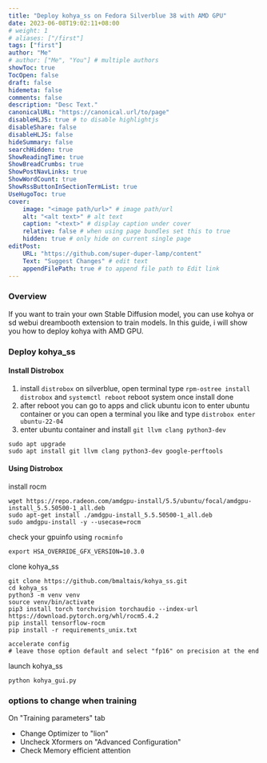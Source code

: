 ```yaml
---
title: "Deploy kohya_ss on Fedora Silverblue 38 with AMD GPU"
date: 2023-06-08T19:02:11+08:00
# weight: 1
# aliases: ["/first"]
tags: ["first"]
author: "Me"
# author: ["Me", "You"] # multiple authors
showToc: true
TocOpen: false
draft: false
hidemeta: false
comments: false
description: "Desc Text."
canonicalURL: "https://canonical.url/to/page"
disableHLJS: true # to disable highlightjs
disableShare: false
disableHLJS: false
hideSummary: false
searchHidden: true
ShowReadingTime: true
ShowBreadCrumbs: true
ShowPostNavLinks: true
ShowWordCount: true
ShowRssButtonInSectionTermList: true
UseHugoToc: true
cover:
    image: "<image path/url>" # image path/url
    alt: "<alt text>" # alt text
    caption: "<text>" # display caption under cover
    relative: false # when using page bundles set this to true
    hidden: true # only hide on current single page
editPost:
    URL: "https://github.com/super-duper-lamp/content"
    Text: "Suggest Changes" # edit text
    appendFilePath: true # to append file path to Edit link
---
```



### Overview
If you want to train your own Stable Diffusion model, you can use kohya or sd webui dreambooth extension to train models. In this guide, i will show you how to deploy kohya with AMD GPU.

### Deploy kohya_ss 
#### Install Distrobox
1. install `distrobox` on silverblue, open terminal type 
	`rpm-ostree install distrobox` and `systemctl reboot` reboot system once install done
1. after reboot you can go to apps and click ubuntu icon 
	to enter ubuntu container
	or you can open a terminal you like and type
	`distrobox enter ubuntu-22-04`
1. enter ubuntu container and install `git llvm clang python3-dev` 
```
sudo apt upgrade
sudo apt install git llvm clang python3-dev google-perftools
```

#### Using Distrobox
install rocm
```
wget https://repo.radeon.com/amdgpu-install/5.5/ubuntu/focal/amdgpu-install_5.5.50500-1_all.deb 
sudo apt-get install ./amdgpu-install_5.5.50500-1_all.deb
sudo amdgpu-install -y --usecase=rocm
```
check your gpuinfo using `rocminfo` 
```               
export HSA_OVERRIDE_GFX_VERSION=10.3.0
```

clone kohya_ss
```
git clone https://github.com/bmaltais/kohya_ss.git
cd kohya_ss
python3 -m venv venv
source venv/bin/activate
pip3 install torch torchvision torchaudio --index-url https://download.pytorch.org/whl/rocm5.4.2
pip install tensorflow-rocm 
pip install -r requirements_unix.txt

accelerate config
# leave those option default and select "fp16" on precision at the end
```

launch kohya_ss
```
python kohya_gui.py
```

### options to change when training
On "Training parameters" tab
- Change Optimizer to "lion"
- Uncheck Xformers on "Advanced Configuration" 
- Check Memory efficient attention




